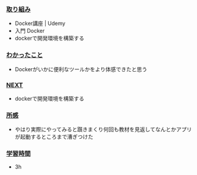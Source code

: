 ### <u>取り組み</u>
- Docker講座 | Udemy
- 入門 Docker
- dockerで開発環境を構築する

### <u>わかったこと</u>
-  Dockerがいかに便利なツールかをより体感できたと思う

### <u>NEXT</u>
- dockerで開発環境を構築する

### <u>所感</u>
- やはり実際にやってみると躓きまくり何回も教材を見返してなんとかアプリが起動するところまで漕ぎつけた

### <u>学習時間</u>
- 3h